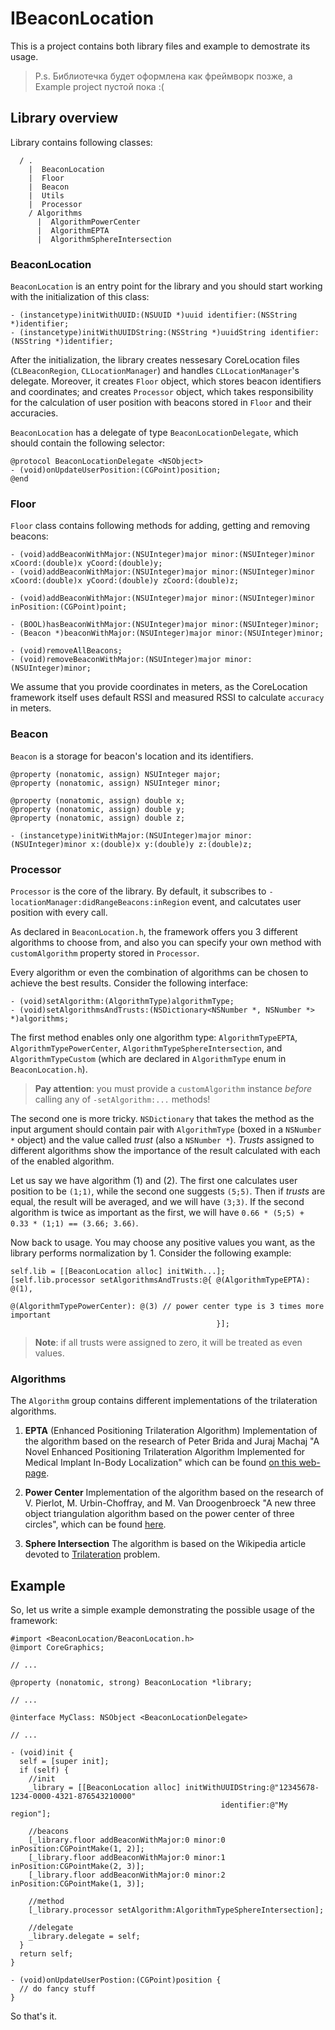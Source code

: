 # IBeaconLocation

This is a project contains both library files and example to demostrate its usage.
> P.s. Библиотечка будет оформлена как фреймворк позже, а Example project пустой пока :(

## Library overview

Library contains following classes:

```
  / .
    |  BeaconLocation
    |  Floor
    |  Beacon
    |  Utils
    |  Processor
    / Algorithms
      |  AlgorithmPowerCenter
      |  AlgorithmEPTA
      |  AlgorithmSphereIntersection
```

### BeaconLocation

`BeaconLocation` is an entry point for the library and you should start working with the initialization of this class:

```objc
- (instancetype)initWithUUID:(NSUUID *)uuid identifier:(NSString *)identifier;
- (instancetype)initWithUUIDString:(NSString *)uuidString identifier:(NSString *)identifier;
```

After the initialization, the library creates nessesary CoreLocation files (`CLBeaconRegion`, `CLLocationManager`) and handles `CLLocationManager`'s delegate. Moreover, it creates `Floor` object, which stores beacon identifiers and coordinates; and creates `Processor` object, which takes responsibility for the calculation of user position with beacons stored in `Floor` and their accuracies. 

`BeaconLocation` has a delegate of type `BeaconLocationDelegate`, which should contain the following selector:

```objc
@protocol BeaconLocationDelegate <NSObject>
- (void)onUpdateUserPosition:(CGPoint)position;
@end
```

### Floor

`Floor` class contains following methods for adding, getting and removing beacons:

```objc
- (void)addBeaconWithMajor:(NSUInteger)major minor:(NSUInteger)minor xCoord:(double)x yCoord:(double)y;
- (void)addBeaconWithMajor:(NSUInteger)major minor:(NSUInteger)minor xCoord:(double)x yCoord:(double)y zCoord:(double)z;

- (void)addBeaconWithMajor:(NSUInteger)major minor:(NSUInteger)minor inPosition:(CGPoint)point;

- (BOOL)hasBeaconWithMajor:(NSUInteger)major minor:(NSUInteger)minor;
- (Beacon *)beaconWithMajor:(NSUInteger)major minor:(NSUInteger)minor;

- (void)removeAllBeacons;
- (void)removeBeaconWithMajor:(NSUInteger)major minor:(NSUInteger)minor;
```

We assume that you provide coordinates in meters, as the CoreLocation framework itself uses default RSSI and measured RSSI to calculate `accuracy` in meters.

### Beacon

`Beacon` is a storage for beacon's location and its identifiers. 

```objc
@property (nonatomic, assign) NSUInteger major;
@property (nonatomic, assign) NSUInteger minor;

@property (nonatomic, assign) double x;
@property (nonatomic, assign) double y;
@property (nonatomic, assign) double z;

- (instancetype)initWithMajor:(NSUInteger)major minor:(NSUInteger)minor x:(double)x y:(double)y z:(double)z;
```

### Processor

`Processor` is the core of the library. By default, it subscribes to `-locationManager:didRangeBeacons:inRegion` event, and calcutates user position with every call.

As declared in `BeaconLocation.h`, the framework offers you 3 different algorithms to choose from, and also you can specify your own method with `customAlgorithm` property stored in `Processor`. 

Every algorithm or even the combination of algorithms can be chosen to achieve the best results. Consider the following interface:

```objc
- (void)setAlgorithm:(AlgorithmType)algorithmType;
- (void)setAlgorithmsAndTrusts:(NSDictionary<NSNumber *, NSNumber *> *)algorithms;
```

The first method enables only one algorithm type: `AlgorithmTypeEPTA`, `AlgorithmTypePowerCenter`, `AlgorithmTypeSphereIntersection`, and `AlgorithmTypeCustom` (which are declared in `AlgorithmType` enum in `BeaconLocation.h`). 
> **Pay attention**: you must provide a `customAlgorithm` instance _before_ calling any of `-setAlgorithm:...` methods!

The second one is more tricky. `NSDictionary` that takes the method as the input argument should contain pair with `AlgorithmType` (boxed in a `NSNumber *` object) and the value called _trust_ (also a `NSNumber *`). _Trusts_ assigned to different algorithms show the importance of the result calculated with each of the enabled algorithm.

Let us say we have algorithm (1) and (2). The first one calculates user position to be `(1;1)`, while the second one suggests `(5;5)`. Then if _trusts_ are equal, the result will be averaged, and we will have `(3;3)`. If the second algorithm is twice as important as the first, we will have `0.66 * (5;5) + 0.33 * (1;1) == (3.66; 3.66)`.

Now back to usage. You may choose any positive values you want, as the library performs normalization by 1. Consider the following example:

```objc
self.lib = [[BeaconLocation alloc] initWith...];
[self.lib.processor setAlgorithmsAndTrusts:@{ @(AlgorithmTypeEPTA): @(1),
                                              @(AlgorithmTypePowerCenter): @(3) // power center type is 3 times more important
                                              }];
```

> **Note**: if all trusts were assigned to zero, it will be treated as even values.

### Algorithms

The `Algorithm` group contains different implementations of the trilateration algorithms.

1. **EPTA** (Enhanced Positioning Trilateration Algorithm)
   Implementation of the algorithm based on the research of Peter Brida and Juraj Machaj "A Novel Enhanced Positioning Trilateration Algorithm Implemented for Medical Implant In-Body Localization" which can be found [on this web-page](http://www.hindawi.com/journals/ijap/2013/819695/).

2. **Power Center**
   Implementation of the algorithm based on the research of V. Pierlot, M. Urbin-Choffray, and M. Van Droogenbroeck "A new three object triangulation algorithm based on the power center of three circles", which can be found [here](http://www.telecom.ulg.ac.be/publi/publications/pierlot/Pierlot2011ANewThreeObject/index.html).

3. **Sphere Intersection**
   The algorithm is based on the Wikipedia article devoted to [Trilateration](https://en.wikipedia.org/wiki/Trilateration) problem. 

## Example

So, let us write a simple example demonstrating the possible usage of the framework:

```objc
#import <BeaconLocation/BeaconLocation.h>
@import CoreGraphics;

// ...

@property (nonatomic, strong) BeaconLocation *library;

// ...

@interface MyClass: NSObject <BeaconLocationDelegate>

// ...

- (void)init {
  self = [super init];
  if (self) {
    //init
    _library = [[BeaconLocation alloc] initWithUUIDString:@"12345678-1234-0000-4321-876543210000" 
                                               identifier:@"My region"];
    
    //beacons
    [_library.floor addBeaconWithMajor:0 minor:0 inPosition:CGPointMake(1, 2)];
    [_library.floor addBeaconWithMajor:0 minor:1 inPosition:CGPointMake(2, 3)];
    [_library.floor addBeaconWithMajor:0 minor:2 inPosition:CGPointMake(1, 3)];
    
    //method
    [_library.processor setAlgorithm:AlgorithmTypeSphereIntersection];
    
    //delegate
    _library.delegate = self;
  }
  return self;
}

- (void)onUpdateUserPostion:(CGPoint)position {
  // do fancy stuff
}
```

So that's it.

